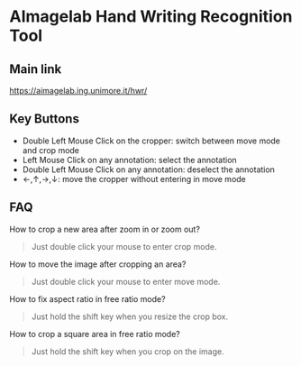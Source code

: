 # AImagelab Hand Writing Recognition Tool

## Main link
https://aimagelab.ing.unimore.it/hwr/

## Key Buttons
* Double Left Mouse Click on the cropper: switch between move mode and crop mode
* Left Mouse Click on any annotation: select the annotation
* Double Left Mouse Click on any annotation: deselect the annotation
* ←,↑,→,↓: move the cropper without entering in move mode

## FAQ
How to crop a new area after zoom in or zoom out?
> Just double click your mouse to enter crop mode.

How to move the image after cropping an area?
> Just double click your mouse to enter move mode.

How to fix aspect ratio in free ratio mode?
> Just hold the shift key when you resize the crop box.

How to crop a square area in free ratio mode?
>Just hold the shift key when you crop on the image.




